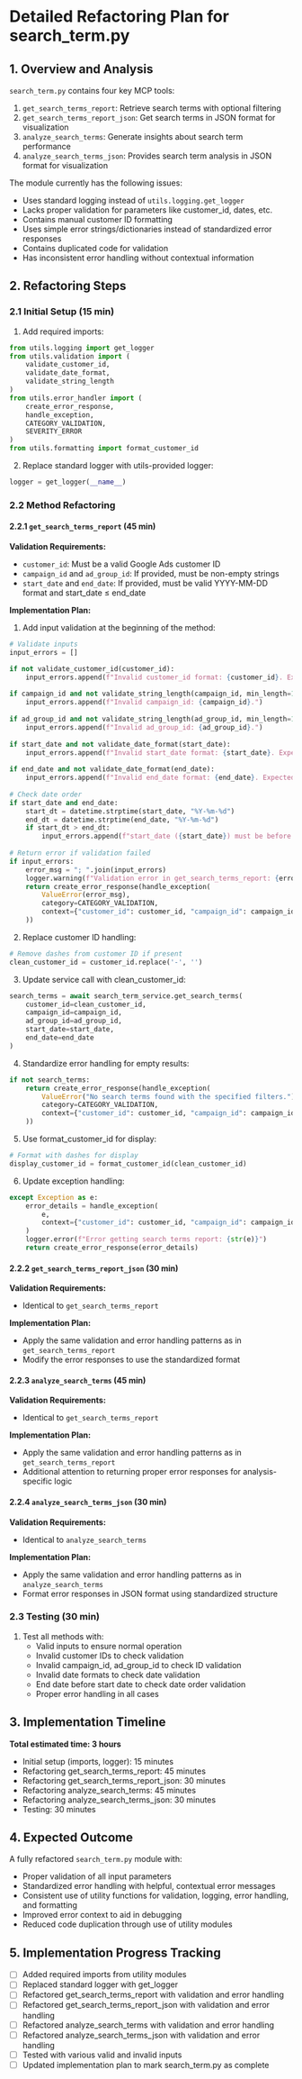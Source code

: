 # Detailed Refactoring Plan for search_term.py

## 1. Overview and Analysis

`search_term.py` contains four key MCP tools:
1. `get_search_terms_report`: Retrieve search terms with optional filtering
2. `get_search_terms_report_json`: Get search terms in JSON format for visualization
3. `analyze_search_terms`: Generate insights about search term performance
4. `analyze_search_terms_json`: Provides search term analysis in JSON format for visualization

The module currently has the following issues:
- Uses standard logging instead of `utils.logging.get_logger`
- Lacks proper validation for parameters like customer_id, dates, etc.
- Contains manual customer ID formatting
- Uses simple error strings/dictionaries instead of standardized error responses
- Contains duplicated code for validation
- Has inconsistent error handling without contextual information

## 2. Refactoring Steps

### 2.1 Initial Setup (15 min)

1. Add required imports:
```python
from utils.logging import get_logger
from utils.validation import (
    validate_customer_id, 
    validate_date_format,
    validate_string_length
)
from utils.error_handler import (
    create_error_response, 
    handle_exception,
    CATEGORY_VALIDATION,
    SEVERITY_ERROR
)
from utils.formatting import format_customer_id
```

2. Replace standard logger with utils-provided logger:
```python
logger = get_logger(__name__)
```

### 2.2 Method Refactoring

#### 2.2.1 `get_search_terms_report` (45 min)

**Validation Requirements:**
- `customer_id`: Must be a valid Google Ads customer ID
- `campaign_id` and `ad_group_id`: If provided, must be non-empty strings
- `start_date` and `end_date`: If provided, must be valid YYYY-MM-DD format and start_date ≤ end_date

**Implementation Plan:**
1. Add input validation at the beginning of the method:
```python
# Validate inputs
input_errors = []

if not validate_customer_id(customer_id):
    input_errors.append(f"Invalid customer_id format: {customer_id}. Expected 10 digits.")
    
if campaign_id and not validate_string_length(campaign_id, min_length=1):
    input_errors.append(f"Invalid campaign_id: {campaign_id}.")
    
if ad_group_id and not validate_string_length(ad_group_id, min_length=1):
    input_errors.append(f"Invalid ad_group_id: {ad_group_id}.")
    
if start_date and not validate_date_format(start_date):
    input_errors.append(f"Invalid start_date format: {start_date}. Expected YYYY-MM-DD.")
    
if end_date and not validate_date_format(end_date):
    input_errors.append(f"Invalid end_date format: {end_date}. Expected YYYY-MM-DD.")
    
# Check date order
if start_date and end_date:
    start_dt = datetime.strptime(start_date, "%Y-%m-%d")
    end_dt = datetime.strptime(end_date, "%Y-%m-%d")
    if start_dt > end_dt:
        input_errors.append(f"start_date ({start_date}) must be before end_date ({end_date}).")
        
# Return error if validation failed
if input_errors:
    error_msg = "; ".join(input_errors)
    logger.warning(f"Validation error in get_search_terms_report: {error_msg}")
    return create_error_response(handle_exception(
        ValueError(error_msg), 
        category=CATEGORY_VALIDATION,
        context={"customer_id": customer_id, "campaign_id": campaign_id, "ad_group_id": ad_group_id, "start_date": start_date, "end_date": end_date}
    ))
```

2. Replace customer ID handling:
```python
# Remove dashes from customer ID if present
clean_customer_id = customer_id.replace('-', '')
```

3. Update service call with clean_customer_id:
```python
search_terms = await search_term_service.get_search_terms(
    customer_id=clean_customer_id,
    campaign_id=campaign_id,
    ad_group_id=ad_group_id,
    start_date=start_date,
    end_date=end_date
)
```

4. Standardize error handling for empty results:
```python
if not search_terms:
    return create_error_response(handle_exception(
        ValueError("No search terms found with the specified filters."),
        category=CATEGORY_VALIDATION,
        context={"customer_id": customer_id, "campaign_id": campaign_id, "ad_group_id": ad_group_id}
    ))
```

5. Use format_customer_id for display:
```python
# Format with dashes for display
display_customer_id = format_customer_id(clean_customer_id)
```

6. Update exception handling:
```python
except Exception as e:
    error_details = handle_exception(
        e,
        context={"customer_id": customer_id, "campaign_id": campaign_id, "ad_group_id": ad_group_id, "start_date": start_date, "end_date": end_date}
    )
    logger.error(f"Error getting search terms report: {str(e)}")
    return create_error_response(error_details)
```

#### 2.2.2 `get_search_terms_report_json` (30 min)

**Validation Requirements:**
- Identical to `get_search_terms_report`

**Implementation Plan:**
- Apply the same validation and error handling patterns as in `get_search_terms_report`
- Modify the error responses to use the standardized format

#### 2.2.3 `analyze_search_terms` (45 min)

**Validation Requirements:**
- Identical to `get_search_terms_report`

**Implementation Plan:**
- Apply the same validation and error handling patterns as in `get_search_terms_report`
- Additional attention to returning proper error responses for analysis-specific logic

#### 2.2.4 `analyze_search_terms_json` (30 min)

**Validation Requirements:**
- Identical to `analyze_search_terms`

**Implementation Plan:**
- Apply the same validation and error handling patterns as in `analyze_search_terms`
- Format error responses in JSON format using standardized structure

### 2.3 Testing (30 min)

1. Test all methods with:
   - Valid inputs to ensure normal operation
   - Invalid customer IDs to check validation
   - Invalid campaign_id, ad_group_id to check ID validation
   - Invalid date formats to check date validation
   - End date before start date to check date order validation
   - Proper error handling in all cases

## 3. Implementation Timeline

**Total estimated time: 3 hours**

- Initial setup (imports, logger): 15 minutes
- Refactoring get_search_terms_report: 45 minutes
- Refactoring get_search_terms_report_json: 30 minutes
- Refactoring analyze_search_terms: 45 minutes
- Refactoring analyze_search_terms_json: 30 minutes
- Testing: 30 minutes

## 4. Expected Outcome

A fully refactored `search_term.py` module with:
- Proper validation of all input parameters
- Standardized error handling with helpful, contextual error messages
- Consistent use of utility functions for validation, logging, error handling, and formatting
- Improved error context to aid in debugging
- Reduced code duplication through use of utility modules

## 5. Implementation Progress Tracking

- [ ] Added required imports from utility modules
- [ ] Replaced standard logger with get_logger
- [ ] Refactored get_search_terms_report with validation and error handling
- [ ] Refactored get_search_terms_report_json with validation and error handling
- [ ] Refactored analyze_search_terms with validation and error handling
- [ ] Refactored analyze_search_terms_json with validation and error handling
- [ ] Tested with various valid and invalid inputs
- [ ] Updated implementation plan to mark search_term.py as complete 